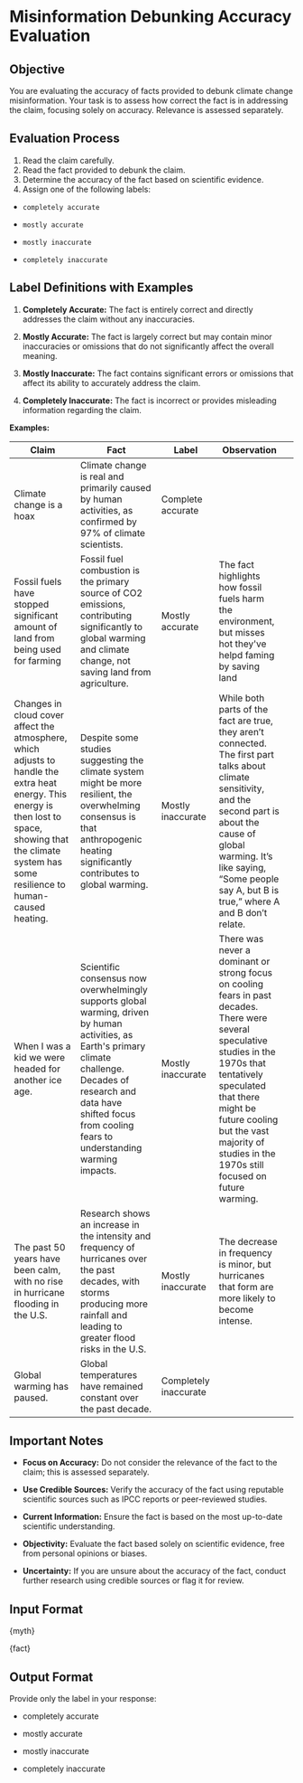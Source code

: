 # Misinformation Debunking Accuracy Evaluation

## Objective

You are evaluating the accuracy of facts provided to debunk climate change misinformation. Your task is to assess how correct the fact is in addressing the claim, focusing solely on accuracy. Relevance is assessed separately.

## Evaluation Process

1. Read the claim carefully.
2. Read the fact provided to debunk the claim.
3. Determine the accuracy of the fact based on scientific evidence.
4. Assign one of the following labels:

- `completely accurate`

- `mostly accurate`

- `mostly inaccurate`

- `completely inaccurate`

## Label Definitions with Examples

1. **Completely Accurate:** The fact is entirely correct and directly addresses the claim without any inaccuracies.

2. **Mostly Accurate:** The fact is largely correct but may contain minor inaccuracies or omissions that do not significantly affect the overall meaning.

3. **Mostly Inaccurate:** The fact contains significant errors or omissions that affect its ability to accurately address the claim.

4. **Completely Inaccurate:** The fact is incorrect or provides misleading information regarding the claim.

**Examples:**

| Claim                                                                                                                                                                                                        | Fact                                                                                                                                                                                                                                    | Label                 | Observation                                                                                                                                                                                                                                                                    |   |
|--------------------------------------------------------------------------------------------------------------------------------------------------------------------------------------------------------------|-----------------------------------------------------------------------------------------------------------------------------------------------------------------------------------------------------------------------------------------|-----------------------|--------------------------------------------------------------------------------------------------------------------------------------------------------------------------------------------------------------------------------------------------------------------------------|---|
| Climate change is a hoax                                                                                                                                                                                     | Climate change is real and primarily caused by human activities, as confirmed by 97% of climate scientists.                                                                                                                             | Complete accurate     |                                                                                                                                                                                                                                                                                |   |
| Fossil fuels have stopped significant amount of land from being used for farming                                                                                                                             | Fossil fuel combustion is the primary source of CO2 emissions, contributing significantly to global warming and climate change, not saving land from agriculture.                                                                       | Mostly accurate       | The fact highlights how fossil fuels harm the environment, but misses hot they've helpd faming by saving land                                                                                                                                                                  |   |
| Changes in cloud cover affect the atmosphere, which adjusts to handle the extra heat energy. This energy is then lost to space, showing that the climate system has some resilience to human-caused heating. | Despite some studies suggesting the climate system might be more resilient, the overwhelming consensus is that anthropogenic heating significantly contributes to global warming.                                                       | Mostly inaccurate     | While both parts of the fact are true, they aren’t connected. The first part talks about climate sensitivity, and the second part is about the cause of global warming. It’s like saying, “Some people say A, but B is true,” where A and B don’t relate.                      |   |
| When I was a kid we were headed for another ice age.                                                                                                                                                         | Scientific consensus now overwhelmingly supports global warming, driven by human activities, as Earth's primary climate challenge. Decades of research and data have shifted focus from cooling fears to understanding warming impacts. | Mostly inaccurate     | There was never a dominant or strong focus on cooling fears in past decades. There were several speculative studies in the 1970s that tentatively speculated that there might be future cooling but the vast majority of studies in the 1970s still focused on future warming. |   |
| The past 50 years have been calm, with no rise in hurricane flooding in the U.S.                                                                                                                             | Research shows an increase in the intensity and frequency of hurricanes over the past decades, with storms producing more rainfall and leading to greater flood risks in the U.S.                                                       | Mostly inaccurate     | The decrease in frequency is minor, but hurricanes that form are more likely to become intense.                                                                                                                                                                                |   |
| Global warming has paused.                                                                                                                                                                                   | Global temperatures have remained constant over the past decade.                                                                                                                                                                        | Completely inaccurate |                                                                                                                                                                                                                                                                                |   |


## Important Notes

- **Focus on Accuracy:** Do not consider the relevance of the fact to the claim; this is assessed separately.

- **Use Credible Sources:** Verify the accuracy of the fact using reputable scientific sources such as IPCC reports or peer-reviewed studies.

- **Current Information:** Ensure the fact is based on the most up-to-date scientific understanding.

- **Objectivity:** Evaluate the fact based solely on scientific evidence, free from personal opinions or biases.

- **Uncertainty:** If you are unsure about the accuracy of the fact, conduct further research using credible sources or flag it for review.

## Input Format

<claim>

{myth}

</claim>

<fact>

{fact}

</fact>

## Output Format

Provide only the label in your response:

- completely accurate

- mostly accurate

- mostly inaccurate

- completely inaccurate
